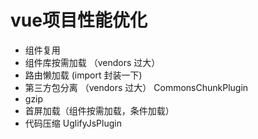 # vue项目性能优化

- 组件复用
- 组件库按需加载 （vendors 过大）
- 路由懒加载 (import 封装一下)
- 第三方包分离 （vendors 过大） CommonsChunkPlugin
- gzip
- 首屏加载（组件按需加载，条件加载）
- 代码压缩 UglifyJsPlugin